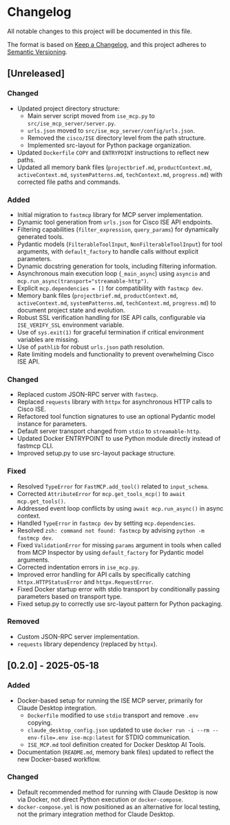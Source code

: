 # Changelog

All notable changes to this project will be documented in this file.

The format is based on [Keep a Changelog](https://keepachangelog.com/en/1.0.0/),
and this project adheres to [Semantic Versioning](https://semver.org/spec/v2.0.0.html).

## [Unreleased]

### Changed
- Updated project directory structure:
  - Main server script moved from `ise_mcp.py` to `src/ise_mcp_server/server.py`.
  - `urls.json` moved to `src/ise_mcp_server/config/urls.json`.
  - Removed the `cisco/ISE` directory level from the path structure.
  - Implemented src-layout for Python package organization.
- Updated `Dockerfile` `COPY` and `ENTRYPOINT` instructions to reflect new paths.
- Updated all memory bank files (`projectbrief.md`, `productContext.md`, `activeContext.md`, `systemPatterns.md`, `techContext.md`, `progress.md`) with corrected file paths and commands.

### Added
- Initial migration to `fastmcp` library for MCP server implementation.
- Dynamic tool generation from `urls.json` for Cisco ISE API endpoints.
- Filtering capabilities (`filter_expression`, `query_params`) for dynamically generated tools.
- Pydantic models (`FilterableToolInput`, `NonFilterableToolInput`) for tool arguments, with `default_factory` to handle calls without explicit parameters.
- Dynamic docstring generation for tools, including filtering information.
- Asynchronous main execution loop (`_main_async`) using `asyncio` and `mcp.run_async(transport="streamable-http")`.
- Explicit `mcp.dependencies = []` for compatibility with `fastmcp dev`.
- Memory bank files (`projectbrief.md`, `productContext.md`, `activeContext.md`, `systemPatterns.md`, `techContext.md`, `progress.md`) to document project state and evolution.
- Robust SSL verification handling for ISE API calls, configurable via `ISE_VERIFY_SSL` environment variable.
- Use of `sys.exit(1)` for graceful termination if critical environment variables are missing.
- Use of `pathlib` for robust `urls.json` path resolution.
- Rate limiting models and functionality to prevent overwhelming Cisco ISE API.

### Changed
- Replaced custom JSON-RPC server with `fastmcp`.
- Replaced `requests` library with `httpx` for asynchronous HTTP calls to Cisco ISE.
- Refactored tool function signatures to use an optional Pydantic model instance for parameters.
- Default server transport changed from `stdio` to `streamable-http`.
- Updated Docker ENTRYPOINT to use Python module directly instead of fastmcp CLI.
- Improved setup.py to use src-layout package structure.

### Fixed
- Resolved `TypeError` for `FastMCP.add_tool()` related to `input_schema`.
- Corrected `AttributeError` for `mcp.get_tools_mcp()` to `await mcp.get_tools()`.
- Addressed event loop conflicts by using `await mcp.run_async()` in async context.
- Handled `TypeError` in `fastmcp dev` by setting `mcp.dependencies`.
- Resolved `zsh: command not found: fastmcp` by advising `python -m fastmcp dev`.
- Fixed `ValidationError` for missing `params` argument in tools when called from MCP Inspector by using `default_factory` for Pydantic model arguments.
- Corrected indentation errors in `ise_mcp.py`.
- Improved error handling for API calls by specifically catching `httpx.HTTPStatusError` and `httpx.RequestError`.
- Fixed Docker startup error with stdio transport by conditionally passing parameters based on transport type.
- Fixed setup.py to correctly use src-layout pattern for Python packaging.

### Removed
- Custom JSON-RPC server implementation.
- `requests` library dependency (replaced by `httpx`).

## [0.2.0] - 2025-05-18

### Added
- Docker-based setup for running the ISE MCP server, primarily for Claude Desktop integration.
  - `Dockerfile` modified to use `stdio` transport and remove `.env` copying.
  - `claude_desktop_config.json` updated to use `docker run -i --rm --env-file=.env ise-mcp:latest` for STDIO communication.
  - `ISE_MCP.md` tool definition created for Docker Desktop AI Tools.
- Documentation (`README.md`, memory bank files) updated to reflect the new Docker-based workflow.

### Changed
- Default recommended method for running with Claude Desktop is now via Docker, not direct Python execution or `docker-compose`.
- `docker-compose.yml` is now positioned as an alternative for local testing, not the primary integration method for Claude Desktop.
